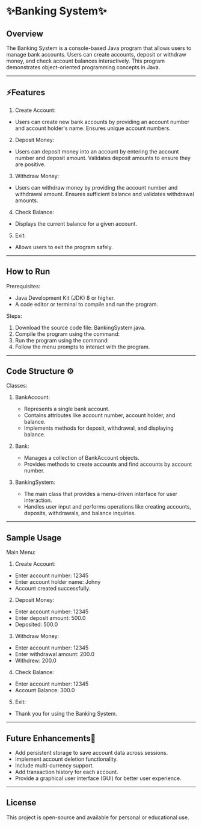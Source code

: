 #  ✨Banking System✨

## Overview

The Banking System is a console-based Java program that allows users to manage bank accounts. Users can create accounts, deposit or withdraw money, and check account balances interactively. This program demonstrates object-oriented programming concepts in Java.

---

## ⚡Features

1. Create Account:

- Users can create new bank accounts by providing an account number and account holder's name.
Ensures unique account numbers.

2. Deposit Money:
   
- Users can deposit money into an account by entering the account number and deposit amount.
Validates deposit amounts to ensure they are positive.

3. Withdraw Money:

- Users can withdraw money by providing the account number and withdrawal amount.
Ensures sufficient balance and validates withdrawal amounts.

4. Check Balance:

- Displays the current balance for a given account.

5. Exit:

- Allows users to exit the program safely.

---

## How to Run

Prerequisites:

- Java Development Kit (JDK) 8 or higher.
- A code editor or terminal to compile and run the program.

Steps:

1. Download the source code file: BankingSystem.java.
2. Compile the program using the command:
3. Run the program using the command:
4. Follow the menu prompts to interact with the program.

---

## Code Structure ⚙

Classes:

1. BankAccount:
   - Represents a single bank account.
   - Contains attributes like account number, account holder, and balance.
   - Implements methods for deposit, withdrawal, and displaying balance.

2. Bank:
   - Manages a collection of BankAccount objects.
   - Provides methods to create accounts and find accounts by account number.

3. BankingSystem:
   - The main class that provides a menu-driven interface for user interaction.
   - Handles user input and performs operations like creating accounts, deposits, withdrawals, and balance inquiries.

---

## Sample Usage

Main Menu:

1. Create Account:
- Enter account number: 12345
- Enter account holder name: Johny
- Account created successfully.

2. Deposit Money:
- Enter account number: 12345
- Enter deposit amount: 500.0
- Deposited: 500.0

3. Withdraw Money:
- Enter account number: 12345
- Enter withdrawal amount: 200.0
- Withdrew: 200.0

4. Check Balance:
- Enter account number: 12345
- Account Balance: 300.0
   
5. Exit:
-  Thank you for using the Banking System.
---

## Future Enhancements🤩

- Add persistent storage to save account data across sessions.
- Implement account deletion functionality.
- Include multi-currency support.
- Add transaction history for each account.
- Provide a graphical user interface (GUI) for better user experience.

---

## License

This project is open-source and available for personal or educational use.
